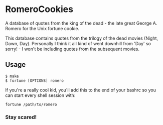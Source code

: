 # RomeroCookies
A database of quotes from the king of the dead - the late great George 
A. Romero for the Unix fortune cookie.

This database contains quotes from the trilogy of the dead movies (Night, 
Dawn, Day). Personally I think it all kind of went downhill from 'Day' 
so sorry! - I won't be including quotes from the subsequent movies. 

## Usage
```
$ make
$ fortune [OPTIONS] romero
```


If you're a really cool kid, you'll add this to the end of your bashrc so you
can start every shell session with:
```
fortune /path/to/romero
```

### Stay scared!
